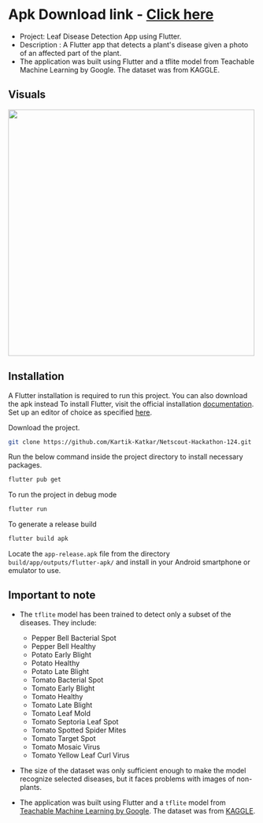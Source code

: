 

# Apk Download link - [Click here](https://drive.google.com/file/d/1RcuqHLubaNoYvyt9j2iR_wl-fbsfn_sy/view?usp=sharing)

- Project: Leaf Disease Detection App using Flutter.
- Description : A Flutter app that detects a plant's disease given a photo of an affected part of the plant.
- The application was built using Flutter and a tflite model from Teachable Machine Learning by Google. The dataset was from KAGGLE.

## Visuals
<img src="https://user-images.githubusercontent.com/102908142/213900031-76131c4c-fae9-4211-a381-c2abff3dc76f.jpeg" height="500">


## Installation
A Flutter installation is required to run this project.
You can also download the apk instead 
To install Flutter, visit the official installation [documentation](https://docs.flutter.dev/get-started/install).
Set up an editor of choice as specified [here](https://docs.flutter.dev/get-started/editor).

Download the project.

```bash
git clone https://github.com/Kartik-Katkar/Netscout-Hackathon-124.git
```

Run the below command inside the project directory to install necessary packages.
```bash
flutter pub get
```
To run the project in debug mode 
```bash
flutter run
```

To generate a release build
```bash
flutter build apk
```
Locate the `app-release.apk` file from the directory `build/app/outputs/flutter-apk/` and install in your Android smartphone or emulator to use.

## Important to note
- The `tflite` model has been trained to detect only a subset of the diseases. They include:
    - Pepper Bell Bacterial Spot
    - Pepper Bell Healthy
    - Potato Early Blight
    - Potato Healthy
    - Potato Late Blight
    - Tomato Bacterial Spot
    - Tomato Early Blight
    - Tomato Healthy
    - Tomato Late Blight
    - Tomato Leaf Mold
    - Tomato Septoria Leaf Spot
    - Tomato Spotted Spider Mites
    - Tomato Target Spot
    - Tomato Mosaic Virus
    - Tomato Yellow Leaf Curl Virus

- The size of the dataset was only sufficient enough to make the model recognize selected  diseases, but it faces problems with images of non-plants.
- The application was built using Flutter and a `tflite` model from [Teachable Machine Learning by Google](https://teachablemachine.withgoogle.com/). The dataset was from [KAGGLE](https://www.kaggle.com/saroz014/plant-diseases).
